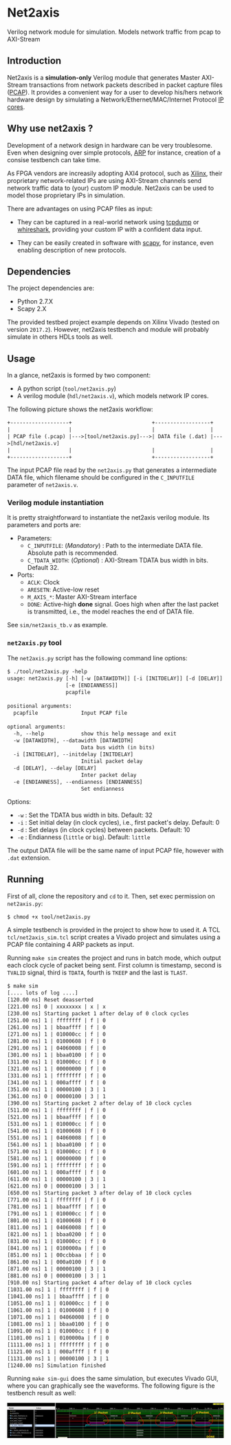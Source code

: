 # Net2axis
Verilog network module for simulation. Models network traffic from pcap to AXI-Stream

## Introduction
Net2axis is a **simulation-only** Verilog module that generates Master
AXI-Stream transactions from network packets described in packet capture files
([PCAP](https://en.wikipedia.org/wiki/Pcap)). It provides a convenient way for a
user to develop his/hers network hardware design by simulating a Network/Ethernet/MAC/Internet
Protocol
[IP cores](https://en.wikipedia.org/wiki/Semiconductor_intellectual_property_core).

## Why use net2axis ?
Development of a network design in hardware can be very troublesome. Even
when designing over simple protocols,
[ARP](https://en.wikipedia.org/wiki/Address_Resolution_Protocol) 
for instance, creation of a consise testbench can take time. 

As FPGA vendors are increasily adopting AXI4 protocol, such as 
[Xilinx](https://www.xilinx.com/support/documentation/ip_documentation/ug761_axi_reference_guide.pdf),
their proprietary network-related IPs are using AXI-Stream channels send network
traffic data to (your) custom IP module. Net2axis can be used to model those
proprietary IPs in simulation.

There are advantages on using PCAP files as input:

* They can be captured in a real-world network using
[tcpdump](http://www.tcpdump.org/) or [whireshark](https://www.wireshark.org/),
  providing your custom IP with a confident data input.

* They can be easily created in software with [scapy](https://scapy.net/), for
   instance, even enabling description of new protocols.

## Dependencies
The project dependencies are:

* Python 2.7.X
* Scapy 2.X

The provided testbed project example depends on Xilinx Vivado (tested on version
`2017.2`). However, net2axis testbench and module will probably simulate in others HDLs
tools as well. 

## Usage

In a glance, net2axis is formed by two component:

* A python script (`tool/net2axis.py`)
* A verilog module (`hdl/net2axis.v`), which models network IP cores.

The following picture shows the net2axis workflow:

```
+-------------------+                          +------------------+
|                   |                          |                  |
| PCAP file (.pcap) |--->[tool/net2axis.py]--->| DATA file (.dat) |--->[hdl/net2axis.v] 
|                   |                          |                  |
+-------------------+                          +------------------+
```

The input PCAP file read by the `net2axis.py` that generates a intermediate DATA
file, which filename should be configured in the `C_INPUTFILE` parameter of `net2axis.v`.

### Verilog module instantiation
It is pretty straightforward to instantiate the net2axis verilog module. Its
parameters and ports are:

* Parameters:
  * `C_INPUTFILE`: (_Mandatory_) : Path to the intermediate DATA file. Absolute path is recommended. 
  * `C_TDATA_WIDTH`: (_Optional_) : AXI-Stream TDATA bus width in bits. Default 32.
* Ports:
  * `ACLK`: Clock
  * `ARESETN`: Active-low reset
  * `M_AXIS_*`: Master AXI-Stream interface
  * `DONE`: Active-high **done** signal. Goes high when after the last packet is
    transmitted, i.e., the model reaches the end of DATA file.
	
See `sim/net2axis_tb.v` as example.

### `net2axis.py` tool
The `net2axis.py` script has the following command line options:

```
$ ./tool/net2axis.py -help
usage: net2axis.py [-h] [-w [DATAWIDTH]] [-i [INITDELAY]] [-d [DELAY]]
                   [-e [ENDIANNESS]]
                   pcapfile

positional arguments:
  pcapfile              Input PCAP file

optional arguments:
  -h, --help            show this help message and exit
  -w [DATAWIDTH], --datawidth [DATAWIDTH]
                        Data bus width (in bits)
  -i [INITDELAY], --initdelay [INITDELAY]
                        Initial packet delay
  -d [DELAY], --delay [DELAY]
                        Inter packet delay
  -e [ENDIANNESS], --endianness [ENDIANNESS]
                        Set endianness
```

Options:
* `-w` : Set the TDATA bus width in bits. Default: 32
* `-i` : Set initial delay (in clock cycles), i.e., first packet's
  delay. Default: 0
* `-d` : Set delays (in clock cycles) between packets. Default: 10
* `-e` : Endianness (`little` or `big`). Default: `little`

The output DATA file will be the same name of input PCAP file, however with
`.dat` extension.

## Running
First of all, clone the repository and `cd` to it. Then, set exec permission on `net2axis.py`:

```
$ chmod +x tool/net2axis.py
```

A simple testbench is provided in the project to show how to used it. A TCL
`tcl/net2axis_sim.tcl` script creates a Vivado project and simulates using a
PCAP file containing 4 ARP packets as input.

Running `make sim` creates the project and runs in batch mode, which output each
clock cycle of packet being sent. First column is timestamp, second is `TVALID`
signal, third is `TDATA`, fourth is `TKEEP` and the last is `TLAST`.

```
$ make sim
[.... lots of log ....]
[120.00 ns] Reset deasserted
[221.00 ns] 0 | xxxxxxxx | x | x
[230.00 ns] Starting packet 1 after delay of 0 clock cycles
[251.00 ns] 1 | ffffffff | f | 0
[261.00 ns] 1 | bbaaffff | f | 0
[271.00 ns] 1 | 010000cc | f | 0
[281.00 ns] 1 | 01000608 | f | 0
[291.00 ns] 1 | 04060008 | f | 0
[301.00 ns] 1 | bbaa0100 | f | 0
[311.00 ns] 1 | 010000cc | f | 0
[321.00 ns] 1 | 00000000 | f | 0
[331.00 ns] 1 | ffffffff | f | 0
[341.00 ns] 1 | 000affff | f | 0
[351.00 ns] 1 | 00000100 | 3 | 1
[361.00 ns] 0 | 00000100 | 3 | 1
[390.00 ns] Starting packet 2 after delay of 10 clock cycles
[511.00 ns] 1 | ffffffff | f | 0
[521.00 ns] 1 | bbaaffff | f | 0
[531.00 ns] 1 | 010000cc | f | 0
[541.00 ns] 1 | 01000608 | f | 0
[551.00 ns] 1 | 04060008 | f | 0
[561.00 ns] 1 | bbaa0100 | f | 0
[571.00 ns] 1 | 010000cc | f | 0
[581.00 ns] 1 | 00000000 | f | 0
[591.00 ns] 1 | ffffffff | f | 0
[601.00 ns] 1 | 000affff | f | 0
[611.00 ns] 1 | 00000100 | 3 | 1
[621.00 ns] 0 | 00000100 | 3 | 1
[650.00 ns] Starting packet 3 after delay of 10 clock cycles
[771.00 ns] 1 | ffffffff | f | 0
[781.00 ns] 1 | bbaaffff | f | 0
[791.00 ns] 1 | 010000cc | f | 0
[801.00 ns] 1 | 01000608 | f | 0
[811.00 ns] 1 | 04060008 | f | 0
[821.00 ns] 1 | bbaa0200 | f | 0
[831.00 ns] 1 | 010000cc | f | 0
[841.00 ns] 1 | 0100000a | f | 0
[851.00 ns] 1 | 00ccbbaa | f | 0
[861.00 ns] 1 | 000a0100 | f | 0
[871.00 ns] 1 | 00000100 | 3 | 1
[881.00 ns] 0 | 00000100 | 3 | 1
[910.00 ns] Starting packet 4 after delay of 10 clock cycles
[1031.00 ns] 1 | ffffffff | f | 0
[1041.00 ns] 1 | bbaaffff | f | 0
[1051.00 ns] 1 | 010000cc | f | 0
[1061.00 ns] 1 | 01000608 | f | 0
[1071.00 ns] 1 | 04060008 | f | 0
[1081.00 ns] 1 | bbaa0100 | f | 0
[1091.00 ns] 1 | 010000cc | f | 0
[1101.00 ns] 1 | 0100000a | f | 0
[1111.00 ns] 1 | ffffffff | f | 0
[1121.00 ns] 1 | 000affff | f | 0
[1131.00 ns] 1 | 00000100 | 3 | 1
[1240.00 ns] Simulation finished
```

Running `make sim-gui` does the same simulation, but executes Vivado GUI, where
you can graphically see the waveforms. The following figure is the testbench
result as well:

![Testbench result](figs/testbench_1.jpg)
